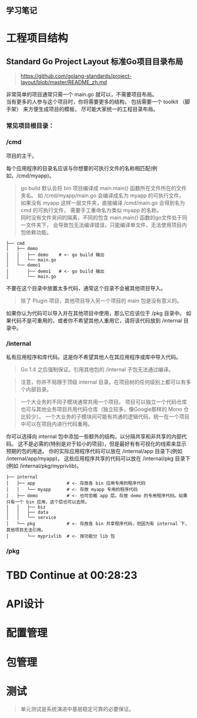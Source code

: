 学习笔记
---

# 工程项目结构

## Standard Go Project Layout 标准Go项目目录布局

> https://github.com/golang-standards/project-layout/blob/master/README_zh.md

非常简单的项目通常只需一个 main.go 就可以，不需要项目布局。  
当有更多的人参与这个项目时，你将需要更多的结构，
包括需要一个 toolkit （脚手架） 来方便生成项目的模板， 尽可能大家统一的工程目录布局。

### 常见项目根目录：
### /cmd
项目的主干。

每个应用程序的目录名应该与你想要的可执行文件的名称相匹配(例如，/cmd/myapp)。
> go build 默认会将 bin 项目编译成 main.main() 函数所在文件所在的文件夹名。
> 如 /cmd/myapp/main.go 会编译成名为 myapp 的可执行文件。  
> 如果没有 myapp 这样一层文件夹，直接编译 /cmd/main.go 会得到名为 cmd 的可执行文件，
> 需要手工重命名为类似 myapp 的名称。  
> 同时没有文件夹间的隔离，不同的包含 main.main() 函数的go文件处于同一文件夹下，
> 会导致包无法编译错误，只能编译单文件，无法使用项目内包依赖功能。

```
├── cmd
│   ├── demo
│   │   ├── demo    # <- go build 输出
│   │   └── main.go
│   └── demo1
│       ├── demo1   # <- go build 输出
│       └── main.go
```

不要在这个目录中放置太多代码，通常这个目录不会被其他项目导入。
> 除了 Plugin 项目，其他项目导入另一个项目的 main 包是没有意义的。
>
如果你认为代码可以导入并在其他项目中使用，那么它应该位于 /pkg 目录中。
如果代码不是可重用的，或者你不希望其他人重用它，请将该代码放到 /internal 目录中。

### /internal
私有应用程序和库代码。这是你不希望其他人在其应用程序或库中导入代码。

> Go 1.4 之后强制保证。引用其他包的 /internal 子包无法通过编译。

> 注意，你并不局限于顶级 internal 目录。在项目树的任何级别上都可以有多个内部目录。

> 一个大业务的不同子模块通常共用一个项目。
> 项目可以独立一个代码仓库也可与其他业务项目共用代码仓库（独立较多，像Google那样的 Mono 仓比较少）。
> 一个大业务的子模块间可能有共通的逻辑代码，统一在一个项目中可以在项目内进行代码重用。

你可以选择向 internal 包中添加一些额外的结构，以分隔共享和非共享的内部代码。
这不是必需的(特别是对于较小的项目)，但是最好有有可视化的线索来显示预期的包的用途。
你的实际应用程序代码可以放在 /internal/app 目录下(例如 /internal/app/myapp)，
这些应用程序共享的代码可以放在 /internal/pkg 目录下(例如 /internal/pkg/myprivlib)。
```
├── internal
│   ├── app            # <- 存放各 bin 应用专用的程序代码
│   │   └── myapp      # <- 存放 myapp 专用的程序代码
│   ├── demo           # <- 也可忽略 app 层。存放 demo 的专用程序代码。如果只有一个 bin 应用，这个层也可以去除。
│   │   ├── biz
│   │   ├── data
│   │   └── service
│   └── pkg            # <- 存放各 bin 共享程序代码，但因为有 internal 下，其他项目无法引用。
│       └── myprivlib  # <- 按功能分 lib 包
```

### /pkg

# TBD Continue at 00:28:23

# API设计

# 配置管理

# 包管理

# 测试
> 单元测试是系统演进中基层稳定可靠的必要保证。